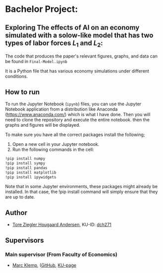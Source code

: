 # Bachelor Project:
## Exploring The effects of AI on an economy simulated with a solow-like model that has two types of labor forces $L_1$ and $L_2$:

The code that produces the paper's relevant figures, graphs, and data can be found in $\texttt{Final-Model.ipynb}$

It is a Python file that has various economy simulations under different conditions.  

## How to run
To run the Jupyter Notebook ($\texttt{ipynb}$) files, you can use the Jupyter Notebook application from a distribution like Anaconda (https://www.anaconda.com/) which is what I have done. Then you will need to clone the  repository and execute the entire notebook. then the graphs and figures will be displayed.

To make sure you have all the correct packages install the following;
1. Open a new cell in your Jupyter notebook.
2. Run the following commands in the cell:
```bash
!pip install numpy
!pip install sympy
!pip install pandas
!pip install matplotlib
!pip install ipywidgets
```
Note that in some Jupyter environments, these packages might already be installed. In that case, the !pip install command will simply ensure that they are up to date.









## Author
- [Tore Ziegler Hougaard Andersen](mailto:toreziegler@gmail.com), KU-ID: [dch271](mailto:dch271@ku.dk)

## Supervisors
### Main supervisor (From Faculty of Economics)
- [Marc Klemp](mailto:francois@di.ku.dk), ([GitHub](https://loutchoa.github.io/), [KU-page](https://web.econ.ku.dk/klemp/)
